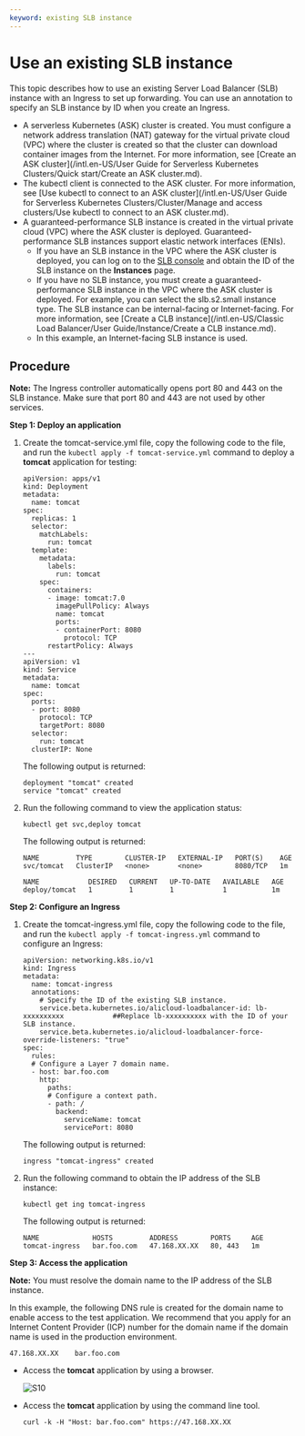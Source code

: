 ```yaml
---
keyword: existing SLB instance
---
```


# Use an existing SLB instance

This topic describes how to use an existing Server Load Balancer \(SLB\) instance with an Ingress to set up forwarding. You can use an annotation to specify an SLB instance by ID when you create an Ingress.

-   A serverless Kubernetes \(ASK\) cluster is created. You must configure a network address translation \(NAT\) gateway for the virtual private cloud \(VPC\) where the cluster is created so that the cluster can download container images from the Internet. For more information, see [Create an ASK cluster](/intl.en-US/User Guide for Serverless Kubernetes Clusters/Quick start/Create an ASK cluster.md).
-   The kubectl client is connected to the ASK cluster. For more information, see [Use kubectl to connect to an ASK cluster](/intl.en-US/User Guide for Serverless Kubernetes Clusters/Cluster/Manage and access clusters/Use kubectl to connect to an ASK cluster.md).
-   A guaranteed-performance SLB instance is created in the virtual private cloud \(VPC\) where the ASK cluster is deployed. Guaranteed-performance SLB instances support elastic network interfaces \(ENIs\).
    -   If you have an SLB instance in the VPC where the ASK cluster is deployed, you can log on to the [SLB console](https://slb.console.aliyun.com/slb/cn-hangzhou/slbs) and obtain the ID of the SLB instance on the **Instances** page.
    -   If you have no SLB instance, you must create a guaranteed-performance SLB instance in the VPC where the ASK cluster is deployed. For example, you can select the slb.s2.small instance type. The SLB instance can be internal-facing or Internet-facing. For more information, see [Create a CLB instance](/intl.en-US/Classic Load Balancer/User Guide/Instance/Create a CLB instance.md).
    -   In this example, an Internet-facing SLB instance is used.

## Procedure

**Note:** The Ingress controller automatically opens port 80 and 443 on the SLB instance. Make sure that port 80 and 443 are not used by other services.

**Step 1: Deploy an application**

1.  Create the tomcat-service.yml file, copy the following code to the file, and run the `kubectl apply -f tomcat-service.yml` command to deploy a **tomcat** application for testing:

    ```
    apiVersion: apps/v1 
    kind: Deployment
    metadata:
      name: tomcat
    spec:
      replicas: 1
      selector:
        matchLabels:
          run: tomcat
      template:
        metadata:
          labels:
            run: tomcat
        spec:
          containers:
          - image: tomcat:7.0
            imagePullPolicy: Always
            name: tomcat
            ports:
            - containerPort: 8080
              protocol: TCP
          restartPolicy: Always
    ---
    apiVersion: v1
    kind: Service
    metadata:
      name: tomcat
    spec:
      ports:
      - port: 8080
        protocol: TCP
        targetPort: 8080
      selector:
        run: tomcat
      clusterIP: None
    ```

    The following output is returned:

    ```
    deployment "tomcat" created
    service "tomcat" created
    ```

2.  Run the following command to view the application status:

    ```
    kubectl get svc,deploy tomcat
    ```

    The following output is returned:

    ```
    NAME         TYPE        CLUSTER-IP   EXTERNAL-IP   PORT(S)    AGE
    svc/tomcat   ClusterIP   <none>       <none>        8080/TCP   1m
    
    NAME            DESIRED   CURRENT   UP-TO-DATE   AVAILABLE   AGE
    deploy/tomcat   1         1         1            1           1m
    ```


**Step 2: Configure an Ingress**

1.  Create the tomcat-ingress.yml file, copy the following code to the file, and run the `kubectl apply -f tomcat-ingress.yml` command to configure an Ingress:

    ```
    apiVersion: networking.k8s.io/v1
    kind: Ingress
    metadata:
      name: tomcat-ingress
      annotations:
        # Specify the ID of the existing SLB instance.
        service.beta.kubernetes.io/alicloud-loadbalancer-id: lb-xxxxxxxxxx            ##Replace lb-xxxxxxxxxx with the ID of your SLB instance.
        service.beta.kubernetes.io/alicloud-loadbalancer-force-override-listeners: "true"
    spec:
      rules:
      # Configure a Layer 7 domain name.
      - host: bar.foo.com
        http:
          paths:
          # Configure a context path.
          - path: /
            backend:
              serviceName: tomcat
              servicePort: 8080
    ```

    The following output is returned:

    ```
    ingress "tomcat-ingress" created
    ```

2.  Run the following command to obtain the IP address of the SLB instance:

    ```
    kubectl get ing tomcat-ingress
    ```

    The following output is returned:

    ```
    NAME             HOSTS         ADDRESS        PORTS     AGE
    tomcat-ingress   bar.foo.com   47.168.XX.XX   80, 443   1m
    ```


**Step 3: Access the application**

**Note:** You must resolve the domain name to the IP address of the SLB instance.

In this example, the following DNS rule is created for the domain name to enable access to the test application. We recommend that you apply for an Internet Content Provider \(ICP\) number for the domain name if the domain name is used in the production environment.

```
47.168.XX.XX    bar.foo.com
```

-   Access the **tomcat** application by using a browser.

    ![S10](https://static-aliyun-doc.oss-accelerate.aliyuncs.com/assets/img/en-US/2835028161/p245328.png)

-   Access the **tomcat** application by using the command line tool.

    ```
    curl -k -H "Host: bar.foo.com" https://47.168.XX.XX
    ```


